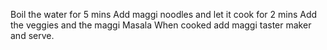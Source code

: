 Boil the water for 5 mins 
Add maggi noodles and let it cook for 2 mins 
Add the veggies and the maggi Masala 
When cooked add maggi taster maker and serve. 
